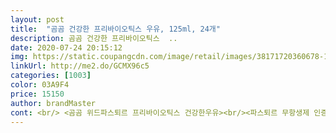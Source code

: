 ```yaml
---
layout: post 
title:  "곰곰 건강한 프리바이오틱스 우유, 125ml, 24개" 
description: 곰곰 건강한 프리바이오틱스  ..
date: 2020-07-24 20:15:12 
img: https://static.coupangcdn.com/image/retail/images/38171720360678-1c8940cc-d662-4736-aabe-9f3326e8fc11.jpg 
linkUrl: http://me2.do/GCMX96c5 
categories: [1003] 
color: 03A9F4 
price: 15150 
author: brandMaster 
cont: <br/> <곰곰 위드파스퇴르 프리바이오틱스 건강한우유><br/><파스퇴르 무항생제 인증 목장 원유로 만든 바른목장 프리바이오틱스우유><br/><파스퇴르 바른목장 유산균 음료><br/><br/>20.<br/>7.<br/>2에 주문!!<br/>3가지 제품을 시켜보았어요,,<br/> 총평<br/>♡  맛  달달해요 유산균이네요 우유 아니예요,,^^;;유산균플러스 야구르트맛요 아이들이 좋아 할것 같아요<br/>♡ 단점  7월2일 새벽에 시켜서 7월3일 새벽에 받았어요 무항생제라서 그런지 유통기한이 임박하네요,,,가격은... <br/> 위에 곰곰 제품보다 이천원가량 더 비쌌던것 같아요,,,<br/>♡ 맛  위에 곰곰 제품에 비해 덜 달아요 일반우유 같네요 일반 상하목장우유같은 느낌이 들어요<br/>♡ 맛  좀 달달한 편이라 4살 아이가 잘 먹네요^^ 고소하고 양은 125ml로 아이가 먹기에 적당한것 같아요 유통기한이 좀더 길었으면 하네요 유산균 맛도 살짝쿵 느껴집니다<br/>♡ 유통기한  20.<br/>10.<br/>28 까지<br/>♡ 유통기한  2020.<br/>07.<br/>24 까지<br/>♡ 유통기한  2020.<br/>08.<br/>26 까지<br/>가격대비 유통기한 등등  괜찮은것 같네요♡<br/> 
---
```

 